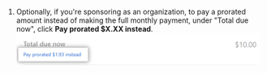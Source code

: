 1. Optionally, if you're sponsoring as an organization, to pay a prorated amount instead of making the full monthly payment, under "Total due now", click **Pay prorated $X.XX instead**. ![Link para valor proporcional de pagamento](/assets/images/help/sponsors/pay-prorated-amount-link.png)